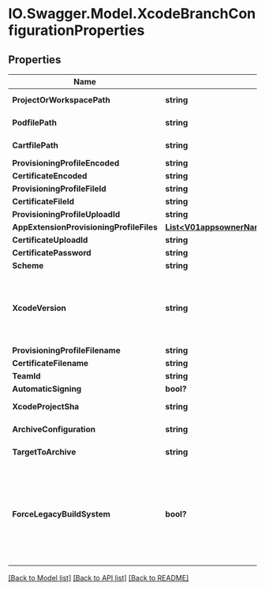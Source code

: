 # IO.Swagger.Model.XcodeBranchConfigurationProperties
## Properties

Name | Type | Description | Notes
------------ | ------------- | ------------- | -------------
**ProjectOrWorkspacePath** | **string** | Xcode project/workspace path | [optional] 
**PodfilePath** | **string** | Path to CococaPods file, if present | [optional] 
**CartfilePath** | **string** | Path to Carthage file, if present | [optional] 
**ProvisioningProfileEncoded** | **string** |  | [optional] 
**CertificateEncoded** | **string** |  | [optional] 
**ProvisioningProfileFileId** | **string** |  | [optional] 
**CertificateFileId** | **string** |  | [optional] 
**ProvisioningProfileUploadId** | **string** |  | [optional] 
**AppExtensionProvisioningProfileFiles** | [**List&lt;V01appsownerNameappNamebranchesbranchconfigToolsetsXcodeAppExtensionProvisioningProfileFiles&gt;**](V01appsownerNameappNamebranchesbranchconfigToolsetsXcodeAppExtensionProvisioningProfileFiles.md) |  | [optional] 
**CertificateUploadId** | **string** |  | [optional] 
**CertificatePassword** | **string** |  | [optional] 
**Scheme** | **string** |  | [optional] 
**XcodeVersion** | **string** | Xcode version used to build. Available versions can be found in \&quot;/xcode_versions\&quot; API. Default is latest stable version, at the time when the configuration is set. | [optional] 
**ProvisioningProfileFilename** | **string** |  | [optional] 
**CertificateFilename** | **string** |  | [optional] 
**TeamId** | **string** |  | [optional] 
**AutomaticSigning** | **bool?** |  | [optional] 
**XcodeProjectSha** | **string** | The selected pbxproject hash to the repositroy | [optional] 
**ArchiveConfiguration** | **string** | The build configuration of the target to archive | [optional] 
**TargetToArchive** | **string** | The target id of the selected scheme to archive | [optional] 
**ForceLegacyBuildSystem** | **bool?** | Setting this to true forces the build to use Xcode legacy build system. Otherwise, the setting from workspace settings is used. By default new build system is used if workspace setting is not committed to the repository. Only used for iOS React Native app, with Xcode 10.  | [optional] 

[[Back to Model list]](../README.md#documentation-for-models) [[Back to API list]](../README.md#documentation-for-api-endpoints) [[Back to README]](../README.md)

